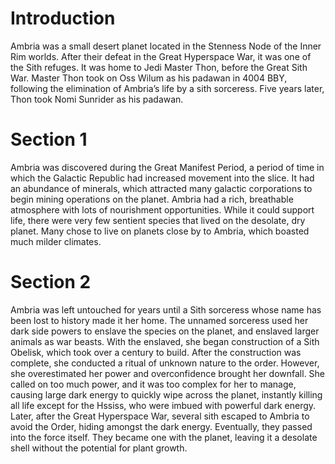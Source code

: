 # Introduction

Ambria was a small desert planet located in the Stenness Node of the Inner Rim worlds.
After their defeat in the Great Hyperspace War, it was one of the Sith refuges.
It was home to Jedi Master Thon,  before the Great Sith War.
Master Thon took on Oss Wilum as his padawan in 4004 BBY, following the elimination of Ambria’s life by a sith sorceress.
Five years later, Thon took Nomi Sunrider as his padawan.

# Section 1

Ambria was discovered during the Great Manifest Period, a period of time in which the Galactic Republic had increased movement into the slice.
It had an abundance of minerals, which attracted many galactic corporations to begin mining operations on the planet.
Ambria had a rich, breathable atmosphere with lots of nourishment opportunities.
While it could support life, there were very few sentient species that lived on the desolate, dry planet.
Many chose to live on planets close by to Ambria, which boasted much milder climates.

# Section 2

Ambria was left untouched for years until a Sith sorceress whose name has been lost to history made it her home.
The unnamed sorceress used her dark side powers to enslave the species on the planet, and enslaved larger animals as war beasts.
With the enslaved, she began construction of a Sith Obelisk, which took over a century to build.
After the construction was complete, she conducted a ritual of unknown nature to the order.
However, she overestimated her power and overconfidence brought her downfall.
She called on too much power, and it was too complex for her to manage, causing large dark energy to quickly wipe across the planet, instantly killing all life except for the Hssiss, who were imbued with powerful dark energy.
Later, after the Great Hyperspace War, several sith escaped to Ambria to avoid the Order, hiding amongst the dark energy.
Eventually, they passed into the force itself.
They became one with the planet, leaving it a desolate shell without the potential for plant growth.
